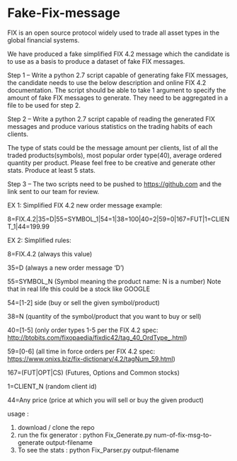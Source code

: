 # Fake-Fix-message

FIX is an open source protocol widely used to trade all asset types in the global financial systems.

We have produced a fake simplified FIX 4.2 message which the candidate is to use as a basis to produce a dataset of fake FIX messages.

 

Step 1 – Write a python 2.7 script capable of generating fake FIX messages, the candidate needs to use the below description and online FIX 4.2 documentation. The script should be able to take 1 argument to specify the amount of fake FIX messages to generate. They need to be aggregated in a file to be used for step 2.

 

Step 2 – Write a python 2.7 script capable of reading the generated FIX messages and produce various statistics on the trading habits of each clients.

The type of stats could be the message amount per clients, list of all the traded products(symbols), most popular order type(40), average ordered quantity per product. Please feel free to be creative and generate other stats. Produce at least 5 stats.

 

Step 3 – The two scripts need to be pushed to https://github.com and the link sent to our team for review.

 

EX 1: Simplified FIX 4.2 new order message example:

8=FIX.4.2|35=D|55=SYMBOL_1|54=1|38=100|40=2|59=0|167=FUT|1=CLIENT_1|44=199.99

 

EX 2: Simplified rules:

8=FIX.4.2 (always this value)

35=D (always a new order message ‘D’)

55=SYMBOL_N (Symbol meaning the product name: N is a number) Note that in real life this could be a stock like GOOGLE

54=[1-2] side (buy or sell the given symbol/product)

38=N (quantity of the symbol/product that you want to buy or sell)

40=[1-5] (only order types 1-5 per the FIX 4.2 spec: http://btobits.com/fixopaedia/fixdic42/tag_40_OrdType_.html)

59=[0-6] (all time in force orders per FIX 4.2 spec: https://www.onixs.biz/fix-dictionary/4.2/tagNum_59.html)

167=(FUT|OPT|CS) (Futures, Options and Common stocks)

1=CLIENT_N (random client id)

44=Any price (price at which you will sell or buy the given product)



usage :

1. download / clone the repo
2. run the fix generator : python Fix_Generate.py num-of-fix-msg-to-generate output-filename
3. To see the stats : python Fix_Parser.py output-filename
